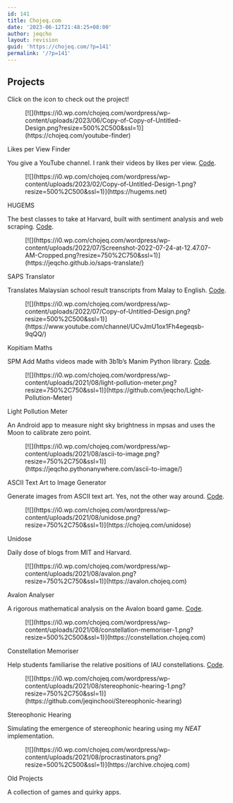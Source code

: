 ```yaml
---
id: 141
title: Chojeq.com
date: '2023-06-12T21:48:25+08:00'
author: jeqcho
layout: revision
guid: 'https://chojeq.com/?p=141'
permalink: '/?p=141'
---
```


## Projects

Click on the icon to check out the project!

<div class="wp-container-24 wp-block-group is-style-default"><div class="wp-block-group__inner-container"><div class="wp-block-media-text alignwide is-stacked-on-mobile"><figure class="wp-block-media-text__media">[![](https://i0.wp.com/chojeq.com/wordpress/wp-content/uploads/2023/06/Copy-of-Copy-of-Untitled-Design.png?resize=500%2C500&ssl=1)](https://chojeq.com/youtube-finder)</figure><div class="wp-block-media-text__content">Likes per View Finder

You give a YouTube channel. I rank their videos by likes per view. [Code](https://github.com/jeqcho/YouTube-Likes-per-View).

</div></div><div class="wp-block-media-text alignwide is-stacked-on-mobile"><figure class="wp-block-media-text__media">[![](https://i0.wp.com/chojeq.com/wordpress/wp-content/uploads/2023/02/Copy-of-Untitled-Design-1.png?resize=500%2C500&ssl=1)](https://hugems.net)</figure><div class="wp-block-media-text__content">HUGEMS

The best classes to take at Harvard, built with sentiment analysis and web scraping. [Code](https://github.com/jeqcho/harvard-gems).

</div></div><div class="wp-block-media-text alignwide is-stacked-on-mobile"><figure class="wp-block-media-text__media">[![](https://i0.wp.com/chojeq.com/wordpress/wp-content/uploads/2022/07/Screenshot-2022-07-24-at-12.47.07-AM-Cropped.png?resize=750%2C750&ssl=1)](https://jeqcho.github.io/saps-translate/)</figure><div class="wp-block-media-text__content">SAPS Translator

Translates Malaysian school result transcripts from Malay to English. [Code](https://github.com/jeqcho/saps-translate).

</div></div><div class="wp-block-media-text alignwide is-stacked-on-mobile"><figure class="wp-block-media-text__media">[![](https://i0.wp.com/chojeq.com/wordpress/wp-content/uploads/2022/07/Copy-of-Untitled-Design.png?resize=500%2C500&ssl=1)](https://www.youtube.com/channel/UCvJmU1ox1Fh4egeqsb-9qQQ/)</figure><div class="wp-block-media-text__content">Kopitiam Maths

SPM Add Maths videos made with 3b1b’s Manim Python library. [Code](https://github.com/jeqcho/kopitiam-maths).

</div></div><div class="wp-block-media-text alignwide is-stacked-on-mobile"><figure class="wp-block-media-text__media">[![](https://i0.wp.com/chojeq.com/wordpress/wp-content/uploads/2021/08/light-pollution-meter.png?resize=750%2C750&ssl=1)](https://github.com/jeqcho/Light-Pollution-Meter)</figure><div class="wp-block-media-text__content">Light Pollution Meter

An Android app to measure night sky brightness in mpsas and uses the Moon to calibrate zero point.

</div></div><div class="wp-block-media-text alignwide is-stacked-on-mobile"><figure class="wp-block-media-text__media">[![](https://i0.wp.com/chojeq.com/wordpress/wp-content/uploads/2021/08/ascii-to-image.png?resize=750%2C750&ssl=1)](https://jeqcho.pythonanywhere.com/ascii-to-image/)</figure><div class="wp-block-media-text__content">ASCII Text Art to Image Generator

Generate images from ASCII text art. Yes, not the other way around. [Code](https://github.com/jeqcho/ascii-text-art-to-image-generator).

</div></div><div class="wp-block-media-text alignwide is-stacked-on-mobile"><figure class="wp-block-media-text__media">[![](https://i0.wp.com/chojeq.com/wordpress/wp-content/uploads/2021/08/unidose.png?resize=750%2C750&ssl=1)](https://chojeq.com/unidose)</figure><div class="wp-block-media-text__content">Unidose

Daily dose of blogs from MIT and Harvard.

</div></div><div class="wp-block-media-text alignwide is-stacked-on-mobile"><figure class="wp-block-media-text__media">[![](https://i0.wp.com/chojeq.com/wordpress/wp-content/uploads/2021/08/avalon.png?resize=750%2C750&ssl=1)](https://avalon.chojeq.com)</figure><div class="wp-block-media-text__content">Avalon Analyser

A rigorous mathematical analysis on the Avalon board game. [Code](https://github.com/jeqcho/avalon).

</div></div><div class="wp-block-media-text alignwide is-stacked-on-mobile"><figure class="wp-block-media-text__media">[![](https://i0.wp.com/chojeq.com/wordpress/wp-content/uploads/2021/08/constellation-memoriser-1.png?resize=500%2C500&ssl=1)](https://constellation.chojeq.com)</figure><div class="wp-block-media-text__content">Constellation Memoriser

Help students familiarise the relative positions of IAU constellations. [Code](https://github.com/jeqcho/constellation-memoriser).

</div></div><div class="wp-block-media-text alignwide is-stacked-on-mobile is-style-default"><figure class="wp-block-media-text__media">[![](https://i0.wp.com/chojeq.com/wordpress/wp-content/uploads/2021/08/stereophonic-hearing-1.png?resize=750%2C750&ssl=1)](https://github.com/jeqinchooi/Stereophonic-hearing)</figure><div class="wp-block-media-text__content">Stereophonic Hearing

Simulating the emergence of stereophonic hearing using my *NEAT* implementation.

</div></div><div class="wp-block-media-text alignwide is-stacked-on-mobile"><figure class="wp-block-media-text__media">[![](https://i0.wp.com/chojeq.com/wordpress/wp-content/uploads/2021/08/procrastinators.png?resize=500%2C500&ssl=1)](https://archive.chojeq.com)</figure><div class="wp-block-media-text__content">Old Projects

A collection of games and quirky apps.

</div></div></div></div>